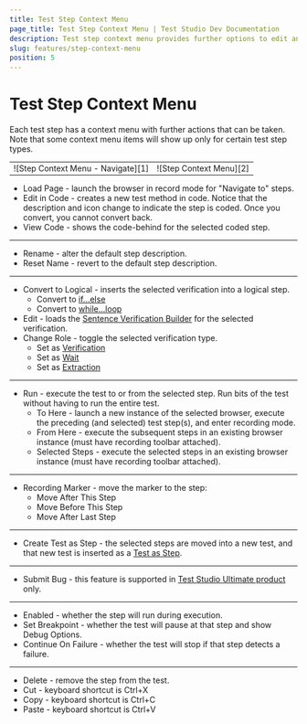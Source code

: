 ```yaml
---
title: Test Step Context Menu
page_title: Test Step Context Menu | Test Studio Dev Documentation
description: Test step context menu provides further options to edit and maintain steps in a Test Studio Dev test.
slug: features/step-context-menu
position: 5
---
```

# Test Step Context Menu

Each test step has a context menu with further actions that can be taken. Note that some context menu items will show up only for certain test step types.

<table id="no-table">
<tr>
<td>![Step Context Menu - Navigate][1]</td>
<td>![Step Context Menu][2]</td>
</tr>
<table>

- Load Page - launch the browser in record mode for "Navigate to" steps.
- Edit in Code - creates a new test method in code. Notice that the description and icon change to indicate the step is coded. Once you convert, you cannot convert back.
- View Code - shows the code-behind for the selected coded step.

---
- Rename - alter the default step description.
- Reset Name - revert to the default step description.

---
- Convert to Logical - inserts the selected verification into a logical step.
  - Convert to <a href="/features/logical-steps/if-else" target="_blank">if...else</a>
  -  Convert to <a href="/features/logical-steps/while-loop" target="_blank">while...loop</a>
- Edit - loads the <a href="/features/verifications/advanced-verification" target="_blank">Sentence Verification Builder</a> for the selected verification.
- Change Role - toggle the selected verification type.
   - Set as <a href="/features/verifications/advanced-verification" target="_blank">Verification</a>
   -  Set as <a href="/features/verifications/wait" target="_blank">Wait</a>
   -  Set as <a href="/features/verifications/extraction" target="_blank">Extraction</a>

---

- Run - execute the test to or from the selected step. Run bits of the test without having to run the entire test.
	- To Here - launch a new instance of the selected browser, execute the preceding (and selected) test step(s), and enter recording mode.
	- From Here - execute the subsequent steps in an existing browser instance (must have recording toolbar attached).
	- Selected Steps - execute the selected steps in an existing browser instance (must have recording toolbar attached).

---

- Recording Marker - move the marker to the step:
	- Move After This Step
	- Move Before This Step
	- Move After Last Step

---

- Create Test as Step - the selected steps are moved into a new test, and that new test is inserted as a <a href="/features/custom-steps/test-as-step" target="_blank">Test as Step</a>.

---

- Submit Bug - this feature is supported in <a href="https://www.telerik.com/teststudio" target="_blank">Test Studio Ultimate product</a> only.

---

- Enabled - whether the step will run during execution.
- Set Breakpoint - whether the test will pause at that step and show Debug Options.
- Continue On Failure - whether the test will stop if that step detects a failure.

---

- Delete - remove the step from the test.
- Cut - keyboard shortcut is Ctrl+X
- Copy - keyboard shortcut is Ctrl+C
- Paste - keyboard shortcut is Ctrl+V

[1]: images/test-step-context-menu/fig1.png
[2]: images/test-step-context-menu/fig2.png